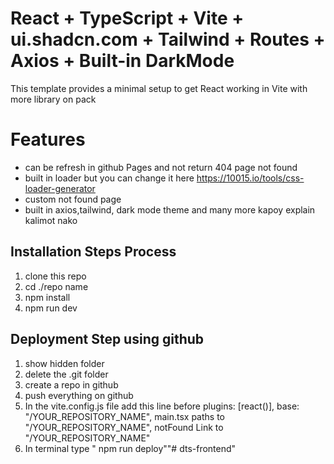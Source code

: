 # React + TypeScript + Vite + ui.shadcn.com + Tailwind + Routes + Axios + Built-in DarkMode

This template provides a minimal setup to get React working in Vite with more library on pack


# Features
- can be refresh in github Pages and not return 404 page not found
- built in loader but you can change it here https://10015.io/tools/css-loader-generator
- custom not found page
- built in axios,tailwind, dark mode theme and many more kapoy explain kalimot nako


## Installation Steps Process

1. clone this repo
2. cd ./repo name
3. npm install
4. npm run dev

## Deployment Step using github
1. show hidden folder
2. delete the .git folder
3. create a repo in github
5. push everything on github
6. In the vite.config.js file add this line before plugins: [react()],
base: "/YOUR_REPOSITORY_NAME", main.tsx paths to "/YOUR_REPOSITORY_NAME", notFound Link to "/YOUR_REPOSITORY_NAME"
7. In terminal type " npm run deploy""# dts-frontend" 
